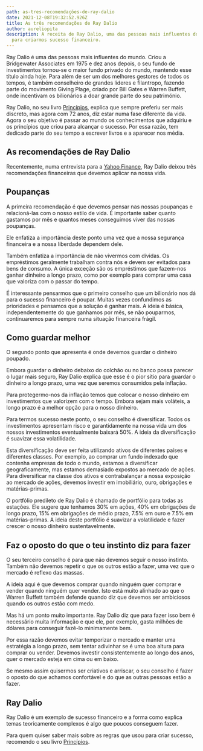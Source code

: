 ```yaml
---
path: as-tres-recomendações-de-ray-dalio
date: 2021-12-08T19:32:52.926Z
title: As três recomendações de Ray Dalio
author: aureliopita
description: A receita de Ray Dalio, uma das pessoas mais influentes do mundo,
  para criarmos sucesso financeiro.
---
```

Ray Dalio é uma das pessoas mais influentes do mundo. Criou a Bridgewater Associates em 1975 e dez anos depois, o seu fundo de investimentos tornou-se o maior fundo privado do mundo, mantendo esse título ainda hoje. Para além de ser um dos melhores gestores de todos os tempos, é também conselheiro de grandes líderes e filantropo, fazendo parte do movimento Giving Plage, criado por Bill Gates e Warren Buffett, onde incentivam os bilionários a doar grande parte do seu património.

Ray Dalio, no seu livro [Princípios](https://www.bertrand.pt/ebook/principios-ray-dalio/24520540), explica que sempre preferiu ser mais discreto, mas agora com 72 anos, diz estar numa fase diferente da vida. Agora o seu objetivo é passar ao mundo os conhecimentos que adquiriu e os princípios que criou para alcançar o sucesso. Por essa razão, tem dedicado parte do seu tempo a escrever livros e a aparecer nos média.


## As recomendações de Ray Dalio

Recentemente, numa entrevista para a [Yahoo Finance](https://www.youtube.com/watch?v=9RrMcq-zJcU), Ray Dalio deixou três recomendações financeiras que devemos aplicar na nossa vida.

## Poupanças

A primeira recomendação é que devemos pensar nas nossas poupanças e relacioná-las com o nosso estilo de vida. É importante saber quanto gastamos por mês e quantos meses conseguimos viver das nossas poupanças.

Ele enfatiza a importância deste ponto uma vez que a nossa segurança financeira e a nossa liberdade dependem dele. 

Também enfatiza a importância de não vivermos com dívidas. Os empréstimos geralmente trabalham contra nós e devem ser evitados para bens de consumo. A única exceção são os empréstimos que fazem-nos ganhar dinheiro a longo prazo, como por exemplo para comprar uma casa que valoriza com o passar do tempo.

É interessante pensarmos que o primeiro conselho que um bilionário nos dá para o sucesso financeiro é poupar. Muitas vezes confundimos as prioridades e pensamos que a solução é ganhar mais. A ideia é básica, independentemente do que ganhamos por mês, se não pouparmos, continuaremos para sempre numa situação financeira frágil.

## Como guardar melhor
O segundo ponto que apresenta é onde devemos guardar o dinheiro poupado.

Embora guardar o dinheiro debaixo do colchão ou no banco possa parecer o lugar mais seguro, Ray Dalio explica que esse é o pior sítio para guardar o dinheiro a longo prazo, uma vez que seremos consumidos pela inflação.

Para protegermo-nos da inflação temos que colocar o nosso dinheiro em investimentos que valorizem com o tempo. Embora sejam mais voláteis, a longo prazo é a melhor opção para o nosso dinheiro.

Para termos sucesso neste ponto, o seu conselho é diversificar. Todos os investimentos apresentam risco e garantidamente na nossa vida um dos nossos investimentos eventualmente baixará 50%. A ideia da diversificação é suavizar essa volatilidade. 

Esta diversificação deve ser feita utilizando ativos de diferentes países e diferentes classes. Por exemplo, ao comprar um fundo indexado que contenha empresas de todo o mundo, estamos a diversificar geograficamente, mas estamos demasiado expostos ao mercado de ações. Para diversificar na classe dos ativos e contrabalançar a nossa exposição ao mercado de ações, devemos investir em imobiliário, ouro, obrigações e matérias-primas.

O portfólio predileto de Ray Dalio é chamado de portfólio para todas as estações. Ele sugere que tenhamos 30% em ações, 40% em obrigações de longo prazo, 15% em obrigações de médio prazo, 7.5% em ouro e 7.5% em matérias-primas. A ideia deste portfólio é suavizar a volatilidade e fazer crescer o nosso dinheiro sustentavelmente. 

## Faz o oposto do que o teu instinto diz para fazer

O seu terceiro conselho é para que não devemos seguir o nosso instinto. Também não devemos repetir o que os outros estão a fazer, uma vez que o mercado é reflexo das massas.

A ideia aqui é que devemos comprar quando ninguém quer comprar e vender quando ninguém quer vender. Isto está muito alinhado ao que o Warren Buffett também defende quando diz que devemos ser ambiciosos quando os outros estão com medo.

Mas há um ponto muito importante. Ray Dalio diz que para fazer isso bem é necessário muita informação e que ele, por exemplo, gasta milhões de dólares para conseguir fazê-lo minimamente bem.

Por essa razão devemos evitar temporizar o mercado e manter uma estratégia a longo prazo, sem tentar adivinhar se é uma boa altura para comprar ou vender. Devemos investir consistentemente ao longo dos anos, quer o mercado esteja em cima ou em baixo. 

Se mesmo assim quisermos ser criativos e arriscar, o seu conselho é fazer o oposto do que achamos confortável e do que as outras pessoas estão a fazer.

## Ray Dalio

Ray Dalio é um exemplo de sucesso financeiro e a forma como explica temas teoricamente complexos é algo que poucos conseguem fazer.

Para quem quiser saber mais sobre as regras que usou para criar sucesso, recomendo o seu livro [Princípios](https://www.bertrand.pt/ebook/principios-ray-dalio/24520540).
